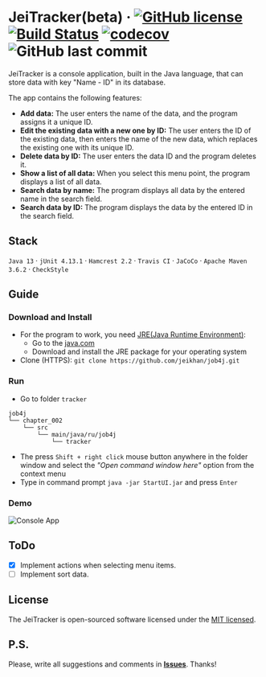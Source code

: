 # JeiTracker(beta) &middot; [![GitHub license](https://img.shields.io/badge/license-MIT-brightgreen.svg)](https://github.com/jeikhan/job4j/blob/hotfix_3/LICENSE)  [![Build Status](https://travis-ci.com/jeikhan/job4j.svg?branch=hotfix_3)](https://travis-ci.com/jeikhan/job4j) [![codecov](https://codecov.io/gh/jeikhan/job4j/branch/hotfix_3/graph/badge.svg?token=WUPRSSWI6Y)](https://codecov.io/gh/jeikhan/job4j) ![GitHub last commit](https://img.shields.io/github/last-commit/jeikhan/job4j)

JeiTracker is a console application, built in the Java language, that can store data with key "Name - ID" in its database.

The app contains the following features:

- **Add data:** The user enters the name of the data, and the program assigns it a unique ID.
- **Edit the existing data with a new one by ID:** The user enters the ID of the existing data, then enters the name of the new data, which replaces the existing one with its unique ID.
- **Delete data by ID:** The user enters the data ID and the program deletes it.
- **Show a list of all data:** When you select this menu point, the program displays a list of all data.
- **Search data by name:** The program displays all data by the entered name in the search field.
- **Search data by ID:** The program displays the data by the entered ID in the search field.

## Stack

`Java 13` &middot; `jUnit 4.13.1` &middot; `Hamcrest 2.2` &middot; `Travis CI` &middot; `JaCoCo` &middot; `Apache Maven 3.6.2` &middot; `CheckStyle`

<!-- Example badge
[![Java](https://img.shields.io/badge/-Java_13-F60102?style=flat&logo=java&logoColor=white)](https://www.oracle.com/java/technologies/javase-downloads.html)
-->

## Guide

### Download and Install

- For the program to work, you need [JRE(Java Runtime Environment)](https://ru.wikipedia.org/wiki/Java_Runtime_Environment):
  - Go to the [java.com](https://www.java.com/ru/download/manual.jsp)
  - Download and install the JRE package for your operating system
- Clone (HTTPS): `git clone https://github.com/jeikhan/job4j.git` 

### Run

- Go to folder `tracker`

```
job4j
└── chapter_002
    └── src
        └── main/java/ru/job4j
            └── tracker
```
- The press `Shift + right click` mouse button anywhere in the folder window and select the _"Open command window here"_ option from the context menu
- Type in command prompt `java -jar StartUI.jar` and press `Enter`

### Demo

![Console App](https://i.ibb.co/DbZczCw/console-app.png)

## ToDo

- [x] Implement actions when selecting menu items.
- [ ] Implement sort data.

## License

The JeiTracker is open-sourced software licensed under the [MIT licensed](./LICENSE).

## P.S.

Please, write all suggestions and comments in **[Issues](https://github.com/jeikhan/job4j/issues)**. Thanks!
